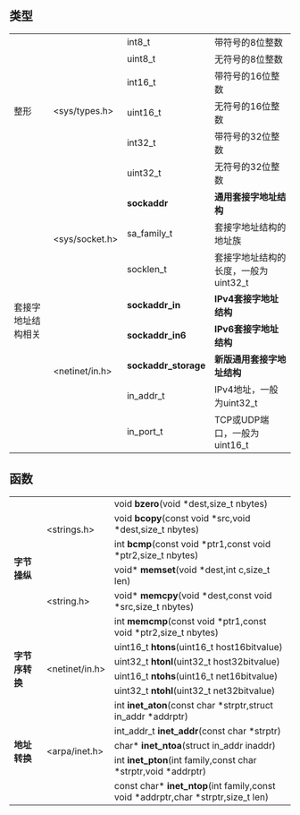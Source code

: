 ## 类型

<table>
<tr>
    <td rowspan="6"> 整形 </td>
    <td rowspan="6"> &lt;sys/types.h&gt; </td>
    <td> int8_t </td>
    <td> 带符号的8位整数 </td>
</tr>
<tr>
	<td> uint8_t </td>
	<td> 无符号的8位整数 </td>
</tr>
<tr>
	<td> int16_t </td>
	<td> 带符号的16位整数 </td>
</tr>
<tr>
	<td> uint16_t </td>
	<td> 无符号的16位整数 </td>
</tr>
<tr>
	<td> int32_t </td>
	<td> 带符号的32位整数 </td>
</tr>
<tr>
	<td> uint32_t </td>
	<td> 无符号的32位整数 </td>
</tr>

<tr>
	<td rowspan="8"> 套接字地址结构相关 </td>
   <td rowspan="3"> &lt;sys/socket.h&gt; </td>
	<td> <b>sockaddr</b> </td>
   <td> <b>通用套接字地址结构</b> </td>
</tr>
<tr>
   <td> sa_family_t </td>
   <td> 套接字地址结构的地址族 </td>
</tr>
<tr>
	<td> socklen_t </td>
	<td> 套接字地址结构的长度，一般为uint32_t	 </td>
</tr>
<tr>
 	<td rowspan="5"> &lt;netinet/in.h&gt; </td>
   <td> <b>sockaddr_in</b> </td>
	<td> <b>IPv4套接字地址结构</b> </td> 
</tr>
<tr>
	<td> <b>sockaddr_in6</b> </td>
	<td> <b>IPv6套接字地址结构</b> </td>	
</tr>
<tr>
	<td> <b>sockaddr_storage</b> </td>
	<td> <b>新版通用套接字地址结构</b> </td>
</tr>
<tr>
	<td> in_addr_t </td>
   <td> IPv4地址，一般为uint32_t </td>
</tr>
<tr>
	<td> in_port_t </td>
	<td> TCP或UDP端口，一般为uint16_t </td>
</tr>
</table>

## 函数

<table>
<tr>
    <td rowspan="6"> <b>字节操纵</b> </td>
    <td rowspan="3"> &lt;strings.h&gt; </td>
    <td> void <b>bzero</b>(void *dest,size_t nbytes) </td>
</tr>
<tr>
    <td> void <b>bcopy</b>(const void *src,void *dest,size_t nbytes) </td>
</tr>
<tr>
    <td> int <b>bcmp</b>(const void *ptr1,const void *ptr2,size_t nbytes) </td>
</tr>
<tr>
    <td rowspan="3"> &lt;string.h&gt; </td>
    <td> void* <b>memset</b>(void *dest,int c,size_t len) </td>
</tr>
<tr>
    <td> void* <b>memcpy</b>(void *dest,const void *src,size_t nbytes) </td>
</tr>
<tr>
    <td> int <b>memcmp</b>(const void *ptr1,const void *ptr2,size_t nbytes) </td>
</tr>

<tr>
    <td rowspan="4"> <b>字节序转换</b> </td>
    <td rowspan="4"> &lt;netinet/in.h&gt; </td>
    <td> uint16_t <b>htons</b>(uint16_t host16bitvalue) </td>
</tr>
<tr>
    <td> uint32_t <b>htonl</b>(uint32_t host32bitvalue) </td>
</tr>
<tr>
    <td> uint16_t <b>ntohs</b>(uint16_t net16bitvalue) </td>
</tr>
<tr>
    <td> uint32_t <b>ntohl</b>(uint32_t net32bitvalue) </td>
</tr>

<tr>
	<td rowspan="5"> <b>地址转换</b> </td>
	<td rowspan="5"> &lt;arpa/inet.h&gt; </td>
	<td> int <b>inet_aton</b>(const char *strptr,struct in_addr *addrptr) </td>
</tr>
<tr>
    <td> int_addr_t <b>inet_addr</b>(const char *strptr) </td>
</tr>
<tr>
    <td> char* <b>inet_ntoa</b>(struct in_addr inaddr) </td>
</tr>
<tr>
    <td> int <b>inet_pton</b>(int family,const char *strptr,void *addrptr) </td>
</tr>
<tr>
    <td> const char* <b>inet_ntop</b>(int family,const void *addrptr,char *strptr,size_t len) </td>
</tr>
</table>